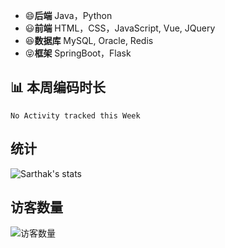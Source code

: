 <!--自定义Github主页-->

- 😄**后端** Java，Python
- 😃**前端** HTML，CSS，JavaScript, Vue, JQuery
- 😆**数据库** MySQL, Oracle, Redis
- 😝**框架** SpringBoot，Flask


## 📊 本周编码时长
<!--START_SECTION:waka-->
```text
No Activity tracked this Week
```
<!--END_SECTION:waka-->

## 统计

![Sarthak's stats](https://github-readme-stats.vercel.app/api?username=wxyShine&show_icons=true)


## 访客数量  

<img align='center' src="https://profile-counter.glitch.me/wxyShine/count.svg" alt="访客数量"/>
